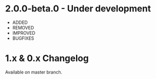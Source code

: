 # 2.0.0-beta.0 - Under development

- ADDED
- REMOVED
- IMPROVED
- BUGFIXES

# 1.x & 0.x Changelog

Available on master branch.